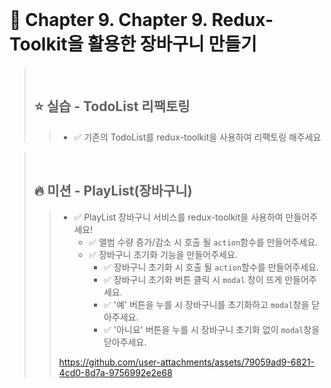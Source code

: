 <br>

# 📝 Chapter 9. Chapter 9. Redux-Toolkit을 활용한 장바구니 만들기
>
><br>
>
> ## ⭐ 실습 - TodoList 리팩토링
> > - ✅ 기존의 TodoList를 redux-toolkit을 사용하여 리팩토링 해주세요
> >

> <br>
> 
> ## 🔥 미션 - PlayList(장바구니)
> > - ✅ PlayList 장바구니 서비스를 redux-toolkit을 사용하여 만들어주세요!
> >   - ✅ 앨범 수량 증가/감소 시 호출 될 `action`함수를 만들어주세요.
> >   - ✅ 장바구니 초기화 기능을 만들어주세요. 
> >     - ✅ 장바구니 초기화 시 호출 될 `action`할수를 만들어주세요.
> >     - ✅ 장바구니 초기화 버튼 클릭 시 `modal` 창이 뜨게 만들어주세요.
> >     - ✅ '예' 버튼을 누를 시 장바구니를 초기화하고 `modal`창을 닫아주세요.
> >     - ✅ '아니요' 버튼을 누를 시 장바구니 초기화 없이 `modal`창을 닫아주세요.
> > 
> > https://github.com/user-attachments/assets/79059ad9-6821-4cd0-8d7a-9756992e2e68
> >

<br>
